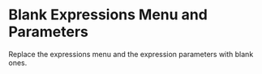 ﻿# Blank Expressions Menu and Parameters

Replace the expressions menu and the expression parameters with blank ones.
